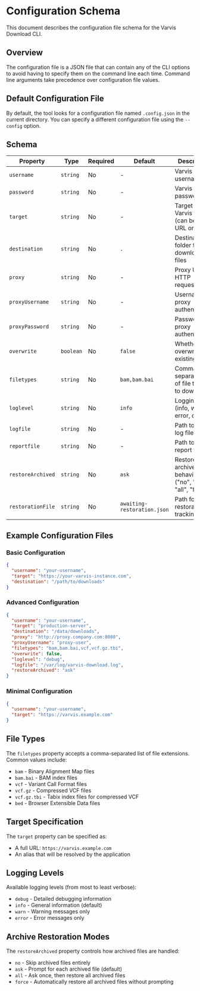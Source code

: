 # Configuration Schema

This document describes the configuration file schema for the Varvis Download CLI.

## Overview

The configuration file is a JSON file that can contain any of the CLI options to avoid having to specify them on the command line each time. Command line arguments take precedence over configuration file values.

## Default Configuration File

By default, the tool looks for a configuration file named `.config.json` in the current directory. You can specify a different configuration file using the `--config` option.

## Schema

| Property | Type | Required | Default | Description |
|----------|------|----------|---------|-------------|
| `username` | `string` | No | - | Varvis API username |
| `password` | `string` | No | - | Varvis API password |
| `target` | `string` | No | - | Target for the Varvis API (can be full URL or alias) |
| `destination` | `string` | No | `.` | Destination folder for downloaded files |
| `proxy` | `string` | No | - | Proxy URL for HTTP requests |
| `proxyUsername` | `string` | No | - | Username for proxy authentication |
| `proxyPassword` | `string` | No | - | Password for proxy authentication |
| `overwrite` | `boolean` | No | `false` | Whether to overwrite existing files |
| `filetypes` | `string` | No | `bam,bam.bai` | Comma-separated list of file types to download |
| `loglevel` | `string` | No | `info` | Logging level (info, warn, error, debug) |
| `logfile` | `string` | No | - | Path to the log file |
| `reportfile` | `string` | No | - | Path to the report file |
| `restoreArchived` | `string` | No | `ask` | Restore archived files behavior ("no", "ask", "all", "force") |
| `restorationFile` | `string` | No | `awaiting-restoration.json` | Path for the restoration tracking file |

## Example Configuration Files

### Basic Configuration

```json
{
  "username": "your-username",
  "target": "https://your-varvis-instance.com",
  "destination": "/path/to/downloads"
}
```

### Advanced Configuration

```json
{
  "username": "your-username",
  "target": "production-server",
  "destination": "/data/downloads",
  "proxy": "http://proxy.company.com:8080",
  "proxyUsername": "proxy-user",
  "filetypes": "bam,bam.bai,vcf,vcf.gz.tbi",
  "overwrite": false,
  "loglevel": "debug",
  "logfile": "/var/log/varvis-download.log",
  "restoreArchived": "ask"
}
```

### Minimal Configuration

```json
{
  "username": "your-username",
  "target": "https://varvis.example.com"
}
```

## File Types

The `filetypes` property accepts a comma-separated list of file extensions. Common values include:

- `bam` - Binary Alignment Map files
- `bam.bai` - BAM index files
- `vcf` - Variant Call Format files
- `vcf.gz` - Compressed VCF files
- `vcf.gz.tbi` - Tabix index files for compressed VCF
- `bed` - Browser Extensible Data files

## Target Specification

The `target` property can be specified as:

- A full URL: `https://varvis.example.com`
- An alias that will be resolved by the application

## Logging Levels

Available logging levels (from most to least verbose):

- `debug` - Detailed debugging information
- `info` - General information (default)
- `warn` - Warning messages only
- `error` - Error messages only

## Archive Restoration Modes

The `restoreArchived` property controls how archived files are handled:

- `no` - Skip archived files entirely
- `ask` - Prompt for each archived file (default)
- `all` - Ask once, then restore all archived files
- `force` - Automatically restore all archived files without prompting
